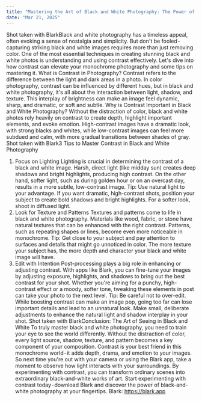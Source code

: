 ```yaml
---
title: "Mastering the Art of Black and White Photography: The Power of Contrast"
date: "Mar 21, 2025"
---
```


Shot taken with BlarkBlack and white photography has a timeless appeal, often evoking a sense of nostalgia and simplicity. But don't be fooled - capturing striking black and white images requires more than just removing color. One of the most essential techniques in creating stunning black and white photos is understanding and using contrast effectively. Let's dive into how contrast can elevate your monochrome photography and some tips on mastering it.
What is Contrast in Photography?
Contrast refers to the difference between the light and dark areas in a photo. In color photography, contrast can be influenced by different hues, but in black and white photography, it's all about the interaction between light, shadow, and texture. This interplay of brightness can make an image feel dynamic, sharp, and dramatic, or soft and subtle.
Why is Contrast Important in Black and White Photography?
Without the distraction of color, black and white photos rely heavily on contrast to create depth, highlight important elements, and evoke emotion. High-contrast images have a dramatic look, with strong blacks and whites, while low-contrast images can feel more subdued and calm, with more gradual transitions between shades of gray.
Shot taken with Blark3 Tips to Master Contrast in Black and White Photography
1. Focus on Lighting
Lighting is crucial in determining the contrast of a black and white image. Harsh, direct light (like midday sun) creates deep shadows and bright highlights, producing high contrast. On the other hand, softer light, such as during golden hour or on an overcast day, results in a more subtle, low-contrast image.
Tip: Use natural light to your advantage. If you want dramatic, high-contrast shots, position your subject to create bold shadows and bright highlights. For a softer look, shoot in diffused light.
2. Look for Texture and Patterns
Textures and patterns come to life in black and white photography. Materials like wood, fabric, or stone have natural textures that can be enhanced with the right contrast. Patterns, such as repeating shapes or lines, become even more noticeable in monochrome.
Tip: Get close to your subject and pay attention to surfaces and details that might go unnoticed in color. The more texture your subject has, the more depth and character your black and white image will have.
3. Edit with Intention
Post-processing plays a big role in enhancing or adjusting contrast. With apps like Blark, you can fine-tune your images by adjusting exposure, highlights, and shadows to bring out the best contrast for your shot. Whether you're aiming for a punchy, high-contrast effect or a moody, softer tone, tweaking these elements in post can take your photo to the next level.
Tip: Be careful not to over-edit. While boosting contrast can make an image pop, going too far can lose important details and lead to an unnatural look. Make small, deliberate adjustments to enhance the natural light and shadow interplay in your shot.
Shot taken with BlarkConclusion: The Art of Seeing in Black and White
To truly master black and white photography, you need to train your eye to see the world differently. Without the distraction of color, every light source, shadow, texture, and pattern becomes a key component of your composition. Contrast is your best friend in this monochrome world - it adds depth, drama, and emotion to your images.
So next time you're out with your camera or using the Blark app, take a moment to observe how light interacts with your surroundings. By experimenting with contrast, you can transform ordinary scenes into extraordinary black-and-white works of art.
Start experimenting with contrast today - download Blark and discover the power of black-and-white photography at your fingertips.
Blark: https://blark.app